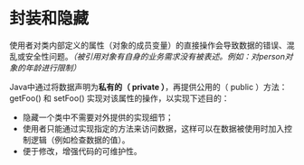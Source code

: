 # 封装和隐藏

使用者对类内部定义的属性（对象的成员变量）的直接操作会导致数据的错误、混乱或安全性问题。*（被引用对象有自身的业务需求没有被表述。例如：对person对象的年龄进行限制）*

Java中通过将数据声明为**私有的（ private ）**，再提供公用的（ public ）方法：getFoo() 和 setFoo() 实现对该属性的操作，以实现下述目的：

* 隐藏一个类中不需要对外提供的实现细节；
* 使用者只能通过实现指定的方法来访问数据，这样可以在数据被使用时加入控制逻辑（例如检查数据的值）。
* 便于修改，增强代码的可维护性。